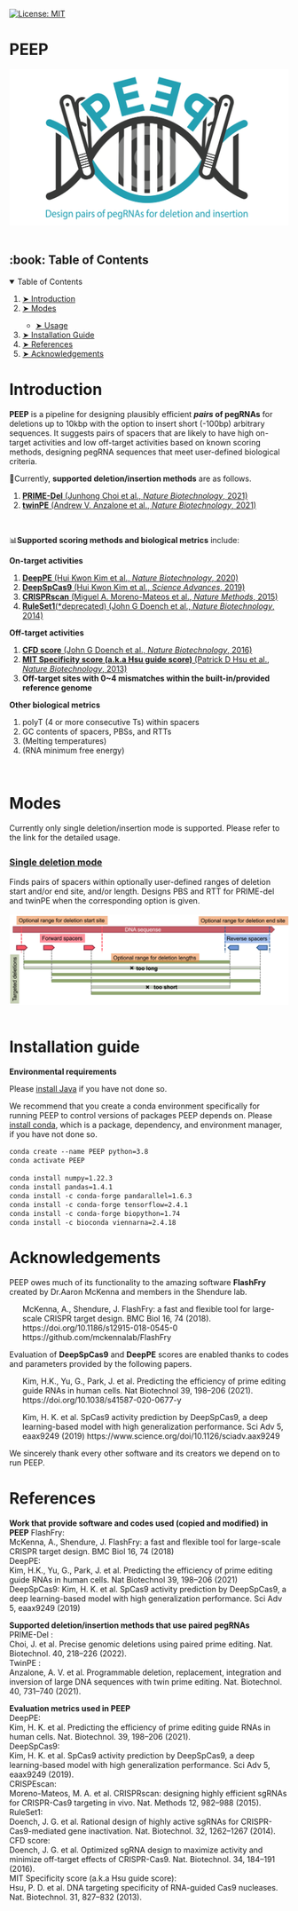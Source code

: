 [![License: MIT](https://img.shields.io/badge/License-MIT-yellow.svg)](https://opensource.org/licenses/MIT)

# PEEP
 ![image](./images/PEEP_logo_demo.png)
  <br /> <br />

<!-- TABLE OF CONTENTS -->
<h2 id="table-of-contents"> :book: Table of Contents</h2>

<details open="open">
  <summary>Table of Contents</summary>
  <ol>
    <li><a href="#Introduction-"> ➤ Introduction</a></li>
    <li><a href="#Modes-"> ➤ Modes</a></li>
    <ul>
    <li><a href="./markdowns/base.md"> ➤ Usage</a></li>
    </ul>
    <li><a href="#Installation-guide"> ➤ Installation Guide</a></li>
    <li><a href="#References"> ➤ References</a></li>
    <li><a href="#Acknowledgements"> ➤ Acknowledgements</a></li>
  </ol>
</details>


# Introduction <br />

**PEEP** is a pipeline for designing plausibly efficient **_pairs_ of pegRNAs** for deletions up to 10kbp with the option to insert short (-100bp) arbitrary sequences. 
It suggests pairs of spacers that are likely to have high on-target activities and low off-target activities based on known scoring methods, designing pegRNA sequences that meet user-defined biological criteria. 

🧬Currently, **supported deletion/insertion methods** are as follows.
1. [**PRIME-Del** (Junhong Choi et al., _Nature Biotechnology_, 2021)](https://www.nature.com/articles/s41587-021-01025-z)
2. [**twinPE** (Andrew V. Anzalone et al., _Nature Biotechnology_, 2021)](https://www.nature.com/articles/s41587-021-01133-w)
<!-- 3. [**GRAND** (Jinlin Wang et al., _Nature Methods_, 2022)](https://www.nature.com/articles/s41592-022-01399-1) --> <br />

📊**Supported scoring methods and biological metrics** include:

**On-target activities**
1. [**DeepPE** (Hui Kwon Kim et al., _Nature Biotechnology_, 2020)](https://www.nature.com/articles/s41587-020-0677-y)
2. [**DeepSpCas9** (Hui Kwon Kim et al., _Science Advances_, 2019)](https://www.science.org/doi/full/10.1126/sciadv.aax9249) 
3. [**CRISPRscan** (Miguel A. Moreno-Mateos et al., _Nature Methods_, 2015)](https://www.ncbi.nlm.nih.gov/pmc/articles/PMC4589495/) 
4. [**RuleSet1**(*deprecated) (John G Doench et al., _Nature Biotechnology_, 2014)](https://doi.org/10.1038/nbt.3026)

**Off-target activities**
1. [**CFD score** (John G Doench et al., _Nature Biotechnology_, 2016)](https://www.ncbi.nlm.nih.gov/pmc/articles/PMC4744125/)
2. [**MIT Specificity score (a.k.a Hsu guide score)** (Patrick D Hsu et al., _Nature Biotechnology_, 2013)](https://pubmed.ncbi.nlm.nih.gov/23873081/)
3. **Off-target sites with 0~4 mismatches within the built-in/provided reference genome**

**Other biological metrics**
1. polyT (4 or more consecutive Ts) within spacers
2. GC contents of spacers, PBSs, and RTTs
3. (Melting temperatures)
4. (RNA minimum free energy) 

 <br />




# Modes <br />

Currently only single deletion/insertion mode is supported.
Please refer to the link for the detailed usage.

### **[Single deletion mode](./markdowns/base.md)**　<br>

Finds pairs of spacers within optionally user-defined ranges of deletion start and/or end site, and/or length. Designs PBS and RTT for PRIME-del and twinPE when the corresponding option is given. <br /> <br />
 ![image](./images/Mode_base_white.png)
  <br /> <br />



# Installation guide <br />

**Environmental requirements**

Please [install Java](https://java.com/en/download/help/index_installing.html) if you have not done so.

We recommend that you create a conda environment specifically for running PEEP to control versions of packages PEEP depends on.
Please [install conda](https://docs.conda.io/projects/conda/en/latest/user-guide/install/index.html), which is a package, dependency, and environment manager, if you have not done so.
```
conda create --name PEEP python=3.8
conda activate PEEP

conda install numpy=1.22.3
conda install pandas=1.4.1
conda install -c conda-forge pandarallel=1.6.3
conda install -c conda-forge tensorflow=2.4.1
conda install -c conda-forge biopython=1.74
conda install -c bioconda viennarna=2.4.18
```

# Acknowledgements
PEEP owes much of its functionality to the amazing software **FlashFry** created by Dr.Aaron McKenna and members in the Shendure lab. 
<ul>
McKenna, A., Shendure, J. FlashFry: a fast and flexible tool for large-scale CRISPR target design. BMC Biol 16, 74 (2018). https://doi.org/10.1186/s12915-018-0545-0 <br />
https://github.com/mckennalab/FlashFry <br />
</ul>

Evaluation of **DeepSpCas9** and **DeepPE** scores are enabled thanks to codes and parameters provided by the following papers. 
<ul>
Kim, H.K., Yu, G., Park, J. et al. Predicting the efficiency of prime editing guide RNAs in human cells. Nat Biotechnol 39, 198–206 (2021). https://doi.org/10.1038/s41587-020-0677-y <br />
</ul>
<ul>
Kim, H. K. et al. SpCas9 activity prediction by DeepSpCas9, a deep learning-based model with high generalization performance. Sci Adv 5, eaax9249 (2019) https://www.science.org/doi/10.1126/sciadv.aax9249 <br />
</ul>

We sincerely thank every other software and its creators we depend on to run PEEP.

# References
**Work that provide software and codes used (copied and modified) in PEEP**
FlashFry: <br />
McKenna, A., Shendure, J. FlashFry: a fast and flexible tool for large-scale CRISPR target design. BMC Biol 16, 74 (2018) <br />
DeepPE: <br />
Kim, H.K., Yu, G., Park, J. et al. Predicting the efficiency of prime editing guide RNAs in human cells. Nat Biotechnol 39, 198–206 (2021) <br />
DeepSpCas9: Kim, H. K. et al. SpCas9 activity prediction by DeepSpCas9, a deep learning-based model with high generalization performance. Sci Adv 5, eaax9249 (2019) <br />

**Supported deletion/insertion methods that use paired pegRNAs** <br />
PRIME-Del : <br />
Choi, J. et al. Precise genomic deletions using paired prime editing. Nat. Biotechnol. 40, 218–226 (2022). <br />
TwinPE : <br />
Anzalone, A. V. et al. Programmable deletion, replacement, integration and inversion of large DNA sequences with twin prime editing. Nat. Biotechnol. 40, 731–740 (2021). <br />

**Evaluation metrics used in PEEP** <br />
DeepPE: <br />
Kim, H. K. et al. Predicting the efficiency of prime editing guide RNAs in human cells. Nat. Biotechnol. 39, 198–206 (2021). <br />
DeepSpCas9: <br />
Kim, H. K. et al. SpCas9 activity prediction by DeepSpCas9, a deep learning-based model with high generalization performance. Sci Adv 5, eaax9249 (2019). <br />
CRISPEscan: <br />
Moreno-Mateos, M. A. et al. CRISPRscan: designing highly efficient sgRNAs for CRISPR-Cas9 targeting in vivo. Nat. Methods 12, 982–988 (2015). <br />
RuleSet1: <br />
Doench, J. G. et al. Rational design of highly active sgRNAs for CRISPR-Cas9-mediated gene inactivation. Nat. Biotechnol. 32, 1262–1267 (2014). <br />
CFD score: <br />
Doench, J. G. et al. Optimized sgRNA design to maximize activity and minimize off-target effects of CRISPR-Cas9. Nat. Biotechnol. 34, 184–191 (2016). <br />
MIT Specificity score (a.k.a Hsu guide score): <br />
Hsu, P. D. et al. DNA targeting specificity of RNA-guided Cas9 nucleases. Nat. Biotechnol. 31, 827–832 (2013). <br />
